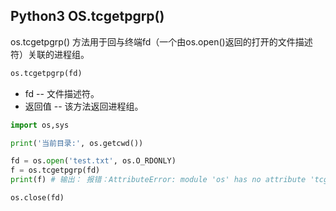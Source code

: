 ## Python3 OS.tcgetpgrp()

os.tcgetpgrp() 方法用于回与终端fd（一个由os.open()返回的打开的文件描述符）关联的进程组。

```python
os.tcgetpgrp(fd)
```
* fd -- 文件描述符。
* 返回值 -- 该方法返回进程组。

```python
import os,sys

print('当前目录:', os.getcwd())

fd = os.open('test.txt', os.O_RDONLY)
f = os.tcgetpgrp(fd)
print(f) # 输出： 报错：AttributeError: module 'os' has no attribute 'tcgetpgrp'

os.close(fd)
```
